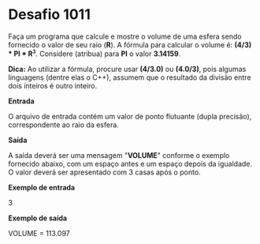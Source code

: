 # Desafio 1011

Faça um programa que calcule e mostre o volume de uma esfera sendo fornecido o valor de seu raio (**R**). A fórmula para calcular o volume é: **(4/3) * PI * R<sup><small>3</small></sup>**. Considere (atribua) para **PI** o valor **3.14159**.

**Dica:** Ao utilizar a fórmula, procure usar **(4/3.0)** ou **(4.0/3)**, pois algumas linguagens (dentre elas o C++), assumem que o resultado da divisão entre dois inteiros é outro inteiro.

**Entrada**

O arquivo de entrada contém um valor de ponto flutuante (dupla precisão), correspondente ao raio da esfera.

**Saída**

A saída deverá ser uma mensagem "**VOLUME**" conforme o exemplo fornecido abaixo, com um espaço antes e um espaço depois da igualdade. O valor deverá ser apresentado com 3 casas após o ponto.

**Exemplo de entrada**

3

**Exemplo de saída**

VOLUME = 113.097